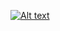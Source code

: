 [![Alt text](https://img.youtube.com/vi/iv8rSLsi1xo/0.jpg)](https://www.youtube.com/watch?v=iv8rSLsi1xo)
